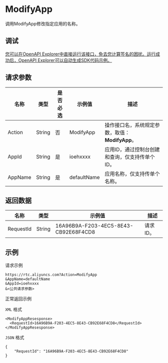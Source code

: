 # ModifyApp

调用ModifyApp修改指定应用的名称。

## 调试

[您可以在OpenAPI Explorer中直接运行该接口，免去您计算签名的困扰。运行成功后，OpenAPI Explorer可以自动生成SDK代码示例。](https://api.aliyun.com/#product=rtc&api=ModifyApp&type=RPC&version=2018-01-11)

## 请求参数

|名称|类型|是否必选|示例值|描述|
|--|--|----|---|--|
|Action|String|否|ModifyApp|操作接口名，系统规定参数，取值：**ModifyApp**。 |
|AppId|String|是|ioehxxxx|应用ID，通过控制台创建和查询，仅支持传单个ID。 |
|AppName|String|是|defaultName|应用名称，仅支持传单个名称。 |

## 返回数据

|名称|类型|示例值|描述|
|--|--|---|--|
|RequestId|String|16A96B9A-F203-4EC5-8E43-CB92E68F4CD8|请求ID。 |

## 示例

请求示例

```
https://rtc.aliyuncs.com?Action=ModifyApp
&AppName=defaultName
&AppId=ioehxxxx
&<公共请求参数>
```

正常返回示例

`XML` 格式

```
<ModifyAppResesponse>
  <RequestId>16A96B9A-F203-4EC5-8E43-CB92E68F4CD8</RequestId>
</ModifyAppResesponse>
```

`JSON` 格式

```
{
    "RequestId": "16A96B9A-F203-4EC5-8E43-CB92E68F4CD8"
}
```

